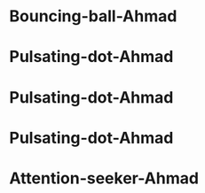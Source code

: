 # Bouncing-ball-Ahmad
# Pulsating-dot-Ahmad
# Pulsating-dot-Ahmad
# Pulsating-dot-Ahmad
# Attention-seeker-Ahmad

